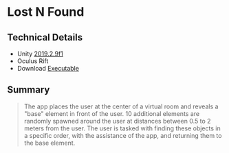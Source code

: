 # Lost N Found

## Technical Details
* Unity [2019.2.9f1](https://unity3d.com/unity/whats-new/2019.2.9) 
* Oculus Rift
* Download [Executable](https://www.dropbox.com/sh/8h6mwfsyjuq7kw3/AAA-m-LKWZxNtlhzterCbs5La?dl=0)

## Summary
> The app places the user at the center of a virtual room and reveals a "base" element in front of the user.
>10 additional elements are randomly spawned around the user at distances between 0.5 to 2 meters from the user.
> The user is tasked with finding these objects in a specific order, with the assistance of the app, and returning them to the base element.

